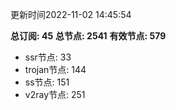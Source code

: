 更新时间2022-11-02 14:45:54

**总订阅: 45**
**总节点: 2541**
**有效节点: 579**
- ssr节点: 33
- trojan节点: 144
- ss节点: 151
- v2ray节点: 251

